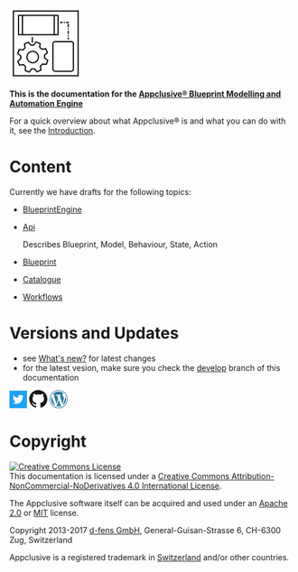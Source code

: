 ![](./media/logo-128-128.png)

**This is the documentation for the [Appclusive&reg; Blueprint Modelling and Automation Engine](https://github.com/Appclusive)**

For a quick overview about what Appclusive&reg; is and what you can do with it, see the [Introduction](Introduction.md). 

# Content

Currently we have drafts for the following topics:

* [BlueprintEngine](./Development/BlueprintEngine)
* [Api](./Endpoints/Api)

  Describes Blueprint, Model, Behaviour, State, Action

* [Blueprint](./Endpoints/Core/Catalogue/Blueprint)
* [Catalogue](./Endpoints/Core/Catalogue/Catalogue)
* [Workflows](./Development/Workflows)

# Versions and Updates

* see [What's new?](WhatsNew.md) for latest changes
* for the latest vesion, make sure you check the [develop](http://docs.appclusive.net/en/develop/) branch of this documentation

[![](./media/Twitter_Logo_White_On_Blue.png)](https://twitter.com/appclusive) 
[![](./media/GitHub-Mark-32px.png)](https://github.com/Appclusive) 
[![](./media/wordpress-logo-32-blue.png)](https://d-fens.net) 

# Copyright

<a rel="license" href="http://creativecommons.org/licenses/by-nc-nd/4.0/"><img alt="Creative Commons License" style="border-width:0" src="https://i.creativecommons.org/l/by-nc-nd/4.0/88x31.png" /></a><br />This documentation is licensed under a <a rel="license" href="http://creativecommons.org/licenses/by-nc-nd/4.0/">Creative Commons Attribution-NonCommercial-NoDerivatives 4.0 International License</a>.

The Appclusive software itself can be acquired and used under an [Apache 2.0](https://www.apache.org/licenses/LICENSE-2.0) or [MIT](https://opensource.org/licenses/MIT) license.

Copyright 2013-2017 [d-fens GmbH](http://d-fens.net), General-Guisan-Strasse 6, CH-6300 Zug, Switzerland

Appclusive is a registered trademark in [Switzerland](https://www.swissreg.ch/srclient/tm/691777) and/or other countries.
